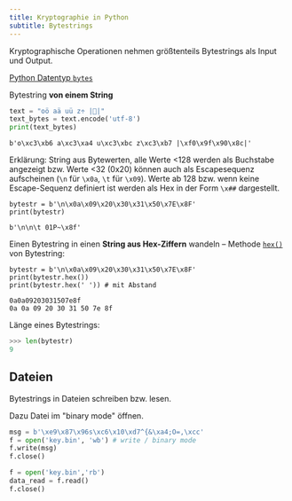 ```yaml
---
title: Kryptographie in Python
subtitle: Bytestrings
---
```


Kryptographische Operationen nehmen größtenteils Bytestrings als Input und Output.

[Python Datentyp `bytes`](https://docs.python.org/3/library/stdtypes.html#bytes)

Bytestring **von einem String**


```python
text = "oö aä uü z÷ |🐌|"
text_bytes = text.encode('utf-8')
print(text_bytes)
```

```
b'o\xc3\xb6 a\xc3\xa4 u\xc3\xbc z\xc3\xb7 |\xf0\x9f\x90\x8c|'
```

Erklärung: String aus Bytewerten, alle Werte <128 werden als Buchstabe angezeigt bzw. Werte <32 (0x20) können auch als Escapesequenz aufscheinen (`\n` für `\x0a`, `\t` für `\x09`). Werte ab 128 bzw. wenn keine Escape-Sequenz definiert ist werden als Hex in der Form `\x##` dargestellt.

```
bytestr = b'\n\x0a\x09\x20\x30\x31\x50\x7E\x8F'
print(bytestr)
```

```
b'\n\n\t 01P~\x8f'
```

Einen Bytestring in einen **String aus Hex-Ziffern** wandeln – Methode [`hex()`](https://docs.python.org/3/library/stdtypes.html#bytes.hex) von Bytestring:

```
bytestr = b'\n\x0a\x09\x20\x30\x31\x50\x7E\x8F'
print(bytestr.hex())
print(bytestr.hex(' ')) # mit Abstand
```

```
0a0a09203031507e8f
0a 0a 09 20 30 31 50 7e 8f
```

Länge eines Bytestrings:

```python
>>> len(bytestr)
9
```



## Dateien

Bytestrings in Dateien schreiben bzw. lesen.

Dazu Datei im "binary mode" öffnen.

```python
msg = b'\xe9\x87\x96s\xc6\x10\xd7^{&\xa4;O=,\xcc'
f = open('key.bin', 'wb') # write / binary mode
f.write(msg)
f.close()
```

```python
f = open('key.bin','rb')
data_read = f.read()
f.close()
```

